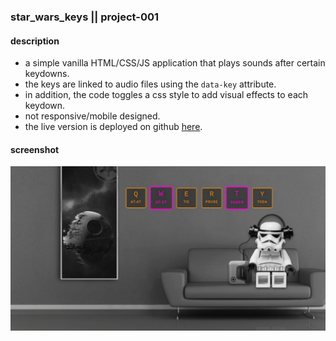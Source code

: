 ### star_wars_keys || project-001
#### description
+ a simple vanilla HTML/CSS/JS application that plays sounds after certain keydowns.
+ the keys are linked to audio files using the `data-key` attribute.
+ in addition, the code toggles a css style to add visual effects to each keydown.
+ not responsive/mobile designed.
+ the live version is deployed on github [here](https://tmsnvk.github.io/project001_star-wars-keys/src/html/index.html).

#### screenshot
![Screenshot](screenshot.png)
